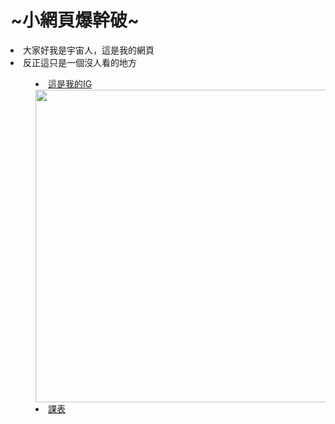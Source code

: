 <!DOCTYPE html>
<html>
<head>
	<title>這裡是小型網頁</title>
</head>
<body>
	<H1><front color = #ff0000> ~小網頁爆幹破~</front></h1>
<LI>大家好我是宇宙人，這是我的網頁
	<LI>反正這只是一個沒人看的地方
		<MENU>
			<p>
				<LI><A HREF="https://www.instagram.com/lyj_970905/">這是我的IG</A>
					<img src="https://encrypted-tbn0.gstatic.com/images?q=tbn:ANd9GcSslPyHK3QwsyyJxjeBSMzsi6KonGW1YcOWOA&s" align=right height=500>
					<LI><A HREF="img src="111.png"allign=right height=500">課表
						</P>
						</MENU>
</body>
</html>
